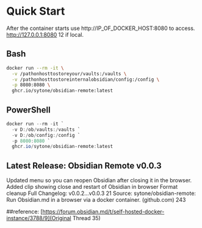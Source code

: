 # Quick Start
After the container starts use http://IP_OF_DOCKER_HOST:8080 to access. http://127.0.0.1:8080 12 if local.

## Bash

```bash
docker run --rm -it \
  -v /pathonhosttostoreyour/vaults:/vaults \
  -v /pathonhosttostoreinternalobsidian/config:/config \
  -p 8080:8080 \
  ghcr.io/sytone/obsidian-remote:latest
```

## PowerShell
```powershell
docker run --rm -it `
  -v D:/ob/vaults:/vaults `
  -v D:/ob/config:/config `
  -p 8080:8080 `
  ghcr.io/sytone/obsidian-remote:latest
```

## Latest Release: Obsidian Remote v0.0.3
Updated menu so you can reopen Obsidian after closing it in the browser.
Added clip showing close and restart of Obsidian in browser
Format cleanup
Full Changelog: v0.0.2…v0.0.3 21
Source: sytone/obsidian-remote: Run Obsidian.md in a browser via a docker container. (github.com) 243

##reference:
[https://forum.obsidian.md/t/self-hosted-docker-instance/3788/9](Original Thread 35)